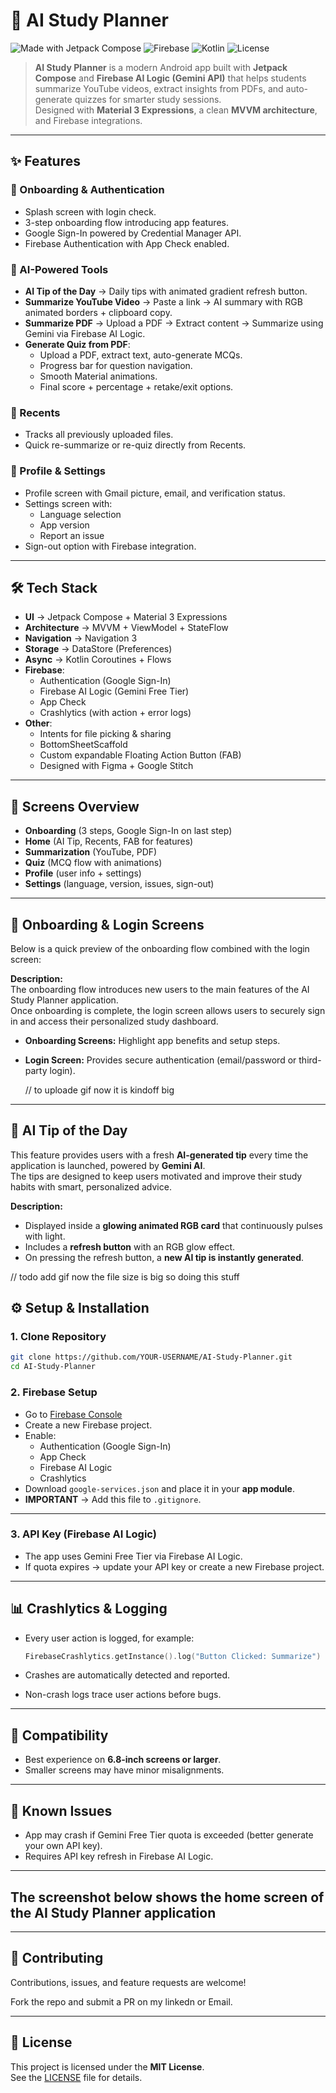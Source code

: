 # 📘 AI Study Planner

![Made with Jetpack Compose](https://img.shields.io/badge/Jetpack%20Compose-3DDC84?style=for-the-badge&logo=jetpackcompose&logoColor=white)
![Firebase](https://img.shields.io/badge/Firebase-FFCA28?style=for-the-badge&logo=firebase&logoColor=black)
![Kotlin](https://img.shields.io/badge/Kotlin-0095D5?style=for-the-badge&logo=kotlin&logoColor=white)
![License](https://img.shields.io/badge/License-MIT-green?style=for-the-badge)

> **AI Study Planner** is a modern Android app built with **Jetpack Compose** and **Firebase AI Logic (Gemini API)** that helps students summarize YouTube videos, extract insights from PDFs, and auto-generate quizzes for smarter study sessions.  
> Designed with **Material 3 Expressions**, a clean **MVVM architecture**, and Firebase integrations.

---

## ✨ Features

### 🎉 Onboarding & Authentication
- Splash screen with login check.
- 3-step onboarding flow introducing app features.
- Google Sign-In powered by Credential Manager API.
- Firebase Authentication with App Check enabled.

### 🧠 AI-Powered Tools
- **AI Tip of the Day** → Daily tips with animated gradient refresh button.
- **Summarize YouTube Video** → Paste a link → AI summary with RGB animated borders + clipboard copy.
- **Summarize PDF** → Upload a PDF → Extract content → Summarize using Gemini via Firebase AI Logic.
- **Generate Quiz from PDF**:
  - Upload a PDF, extract text, auto-generate MCQs.
  - Progress bar for question navigation.
  - Smooth Material animations.
  - Final score + percentage + retake/exit options.

### 📂 Recents
- Tracks all previously uploaded files.
- Quick re-summarize or re-quiz directly from Recents.

### 👤 Profile & Settings
- Profile screen with Gmail picture, email, and verification status.
- Settings screen with:
  - Language selection
  - App version
  - Report an issue
- Sign-out option with Firebase integration.

---

## 🛠 Tech Stack

- **UI** → Jetpack Compose + Material 3 Expressions  
- **Architecture** → MVVM + ViewModel + StateFlow  
- **Navigation** → Navigation 3  
- **Storage** → DataStore (Preferences)  
- **Async** → Kotlin Coroutines + Flows  
- **Firebase**:
  - Authentication (Google Sign-In)
  - Firebase AI Logic (Gemini Free Tier)
  - App Check
  - Crashlytics (with action + error logs)
- **Other**:
  - Intents for file picking & sharing
  - BottomSheetScaffold
  - Custom expandable Floating Action Button (FAB)
  - Designed with Figma + Google Stitch

---

## 📱 Screens Overview

- **Onboarding** (3 steps, Google Sign-In on last step)  
- **Home** (AI Tip, Recents, FAB for features)  
- **Summarization** (YouTube, PDF)  
- **Quiz** (MCQ flow with animations)  
- **Profile** (user info + settings)  
- **Settings** (language, version, issues, sign-out)  

---
## 📱 Onboarding & Login Screens

Below is a quick preview of the onboarding flow combined with the login screen:

**Description:**  
The onboarding flow introduces new users to the main features of the AI Study Planner application.  
Once onboarding is complete, the login screen allows users to securely sign in and access their personalized study dashboard.  

- **Onboarding Screens:** Highlight app benefits and setup steps.  
- **Login Screen:** Provides secure authentication (email/password or third-party login).

  // to uploade gif now it is kindoff big
---

## 🤖 AI Tip of the Day

This feature provides users with a fresh **AI-generated tip** every time the application is launched, powered by **Gemini AI**.  
The tips are designed to keep users motivated and improve their study habits with smart, personalized advice.


**Description:**  
- Displayed inside a **glowing animated RGB card** that continuously pulses with light.  
- Includes a **refresh button** with an RGB glow effect.  
- On pressing the refresh button, a **new AI tip is instantly generated**.  

// todo add gif now the file size is big so doing this stuff


## ⚙️ Setup & Installation

### 1. Clone Repository
```bash
git clone https://github.com/YOUR-USERNAME/AI-Study-Planner.git
cd AI-Study-Planner
```


### 2. Firebase Setup

- Go to [Firebase Console](https://console.firebase.google.com/)  
- Create a new Firebase project.  
- Enable:
  - Authentication (Google Sign-In)
  - App Check
  - Firebase AI Logic
  - Crashlytics  
- Download `google-services.json` and place it in your **app module**.  
- **IMPORTANT** → Add this file to `.gitignore`.

---

### 3. API Key (Firebase AI Logic)

- The app uses Gemini Free Tier via Firebase AI Logic.  
- If quota expires → update your API key or create a new Firebase project.

---


## 📊 Crashlytics & Logging

- Every user action is logged, for example:

  ```kotlin
  FirebaseCrashlytics.getInstance().log("Button Clicked: Summarize")

- Crashes are automatically detected and reported.
- Non-crash logs trace user actions before bugs.

---

## 📱 Compatibility

- Best experience on **6.8-inch screens or larger**.
- Smaller screens may have minor misalignments.

---

## 🚨 Known Issues

- App may crash if Gemini Free Tier quota is exceeded (better generate your own API key).
- Requires API key refresh in Firebase AI Logic.

---
## The screenshot below shows the home screen of the AI Study Planner application

---

## 🤝 Contributing

Contributions, issues, and feature requests are welcome!  

Fork the repo and submit a PR on my linkedn or Email.

---

## 📜 License

This project is licensed under the **MIT License**.  
See the [LICENSE](./LICENSE) file for details.
